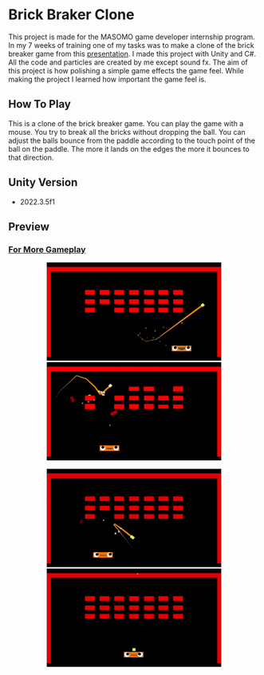 
# Brick Braker Clone
This project is made for the MASOMO game developer internship program. 
In my 7 weeks of training one of my tasks was to make a clone of the brick breaker game from this [presentation](https://www.youtube.com/watch?v=Fy0aCDmgnxg).
I made this project with Unity and C#. All the code and particles are created by me except sound fx.
The aim of this project is how polishing a simple game effects the game feel. While making the project I learned how important the game feel is. 


## How To Play
This is a clone of the brick breaker game. You can play the game with a mouse. You try to break all the bricks without dropping the ball. 
You can adjust the balls bounce from the paddle  according to the touch point of the ball on the paddle. The more it lands on the edges the more it bounces to that direction.


## Unity Version
- 2022.3.5f1

## Preview
### [For More Gameplay](https://www.youtube.com/watch?v=CBB1MukpNeI)

<p align="center">
  <img src="Media/SS2.jpg" width= "350">
  <img src="Media/SS1.jpg" width= "350">

</p>
<p align="center">
  <img src="Media/Gif1.gif" width="350">
  <img src="Media/Gif2.gif" width="350">
</p>

  
